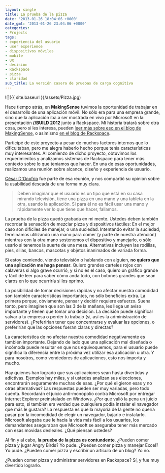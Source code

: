 ```yaml
---
layout: single
title: La prueba de la pizza
date: '2013-01-26 18:04:06 +0000'
date_gmt: '2013-01-26 23:04:06 +0000'
categories:
- Projects
tags:
- experiencia del usuario
- user experience
- dispositivos móviles
- mobile
- UX
- decisión
- Rackspace
- pizza
- claridad
sub_title: La versión casera de pruebas de carga cognitiva
---
```


![]({{ site.baseurl }}/assets/Pizza.jpg)

Hace tiempo atrás, en **MakingSense** tuvimos la oportunidad de trabajar en el desarrollo de una aplicación móvil. No sólo era para una empresa grande, sino que la aplicación iba a ser mostrada en vivo por Microsoft en la presentación **//BUILD 2012** junto a Rackspace. Mi historia tratará sobre otra cosa, pero si les interesa, pueden [leer más sobre eso en el blog de MakingSense](http://blog.makingsense.com/2012/11/windows-8-app-with-rackspace/), o asimismo [en el blog de Rackspace](http://www.rackspace.com/blog/manage-the-rackspace-open-cloud-with-windows-8/).

Participé de este proyecto a pesar de muchos factores internos que lo dificultaban, pero me alegra haberlo hecho porque tenía características muy interesantes. Al comienzo de dicho proyecto, obtuvimos los requerimientos y analizamos sistemas de Rackspace para tener más contexto sobre lo que teníamos que hacer. En una de esas oportunidades, realizamos una reunión sobre alcance, diseño y experiencia de usuario.

<!--more-->

[César D'Onofrio](https://twitter.com/CesarDOnofrio) fue parte de esa reunión, y nos compartió su opinión sobre la usabilidad deseada de una forma muy clara.

> Deben imaginar que el usuario es un tipo que está en su casa mirando televisión, tiene una pizza en una mano y una tableta en la otra, usando la aplicación. Si para él no es fácil usar una mano y rápidamente ver lo que tiene que hacer, fallamos.

La prueba de la pizza quedó grabada en mi mente. Ustedes deben también recordar la sensación de mezclar pizza y dispositivos táctiles: En el mejor caso son difíciles de manejar, o una suciedad. Intentando evitar la suciedad, terminamos utilizando una mano para comer (y parte de nuestra atención) mientras con la otra mano sostenemos el dispositivo y manejarlo, o sólo usarlo si tenemos la suerte de una mesa. Alternativas incluyen las rodillas, pies, sillas, bancos, mascotas y objetos inanimados de variada forma.

Si estoy comiendo, viendo televisión o hablando con alguien, **no quiero que una aplicación me haga pensar**. Quiero grandes carteles rojos con calaveras si algo grave ocurrió, y si no es el caso, quiero un gráfico grande y fácil de leer para saber cómo anda todo, con botones grandes que sean claros en lo que ocurriría si los oprimo.

La posibilidad de tomar decisiones rápidas y no afectar nuestra comodidad son también características importantes, no sólo beneficios extra. La primera porque, obviamente, pensar y decidir requiere esfuerzo. Suena tonto, pero imaginen que son las 3 de la mañana, les llega un aviso importante y tienen que tomar una decisión. La decisión puede significar salvar a tu empresa o perder tu trabajo (sí, así es la administración de servidores).  ¿Preferirían tener que concentrarse y evaluar las opciones, o preferirían que las opciones fueran claras y directas?

La característica de no afectar nuestra comodidad negativamente es también importante. Dejando de lado que una aplicación mal diseñada o incómoda puede resultar en que nos equivoquemos, para el usuario puede significa la diferencia entre la próxima vez utilizar esa aplicación u otra. Y para nosotros, como vendedores de aplicaciones, esto nos importa y mucho.

Hay quienes han logrado que sus aplicaciones sean hasta divertidas y adictivas. Ejemplos hay miles, y si ustedes analizan sus elecciones, encontrarán seguramente muchas de esas.  ¿Por qué eligieron esas y no otras alternativas? Las respuestas pueden ser muy variadas, pero todo cuenta. Recordarán el juicio anti-monopolio contra Microsoft por entregar Internet Explorer preinstalado en Windows.  ¿Por qué valió la pena un juicio para esto, si también era verdad que cualquiera podía instalar el navegador que más le gustara? La respuesta es que la mayoría de la gente no quería pasar por la incomodidad de elegir un navegador, bajarlo e instalarlo. Microsoft alegaba que le hacía la vida más fácil a los usuarios, los demandantes aseguraban que Microsoft se aseguraba tener más mercado con esas movidas desleales.  ¿Qué piensan ustedes?

Al fin y al cabo, **la prueba de la pizza es contundente**.  ¿Pueden comer pizza y jugar Angry Birds? Yo pude.  ¿Pueden comer pizza y manejar Excel? Yo pude.  ¿Pueden comer pizza y escribir un artículo de un blog? Yo no.

 ¿Pueden comer pizza y administrar servidores en Rackspace? Sí, y fue muy divertido lograrlo.
